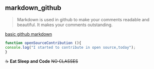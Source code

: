 ## markdown_github

> Markdown is used in github to make your comments readable and beautiful.
> It makes your comments outstanding.

[basic github markdown](https://docs.github.com/en/get-started/writing-on-github/getting-started-with-writing-and-formatting-on-github/basic-writing-and-formatting-syntax)

``` javascript 
function openSourceContribution (){
console.log("I started to contribute in open source,today");
}
```

☕ __Eat Sleep and Code__
  ~~NO CLASSES~~
